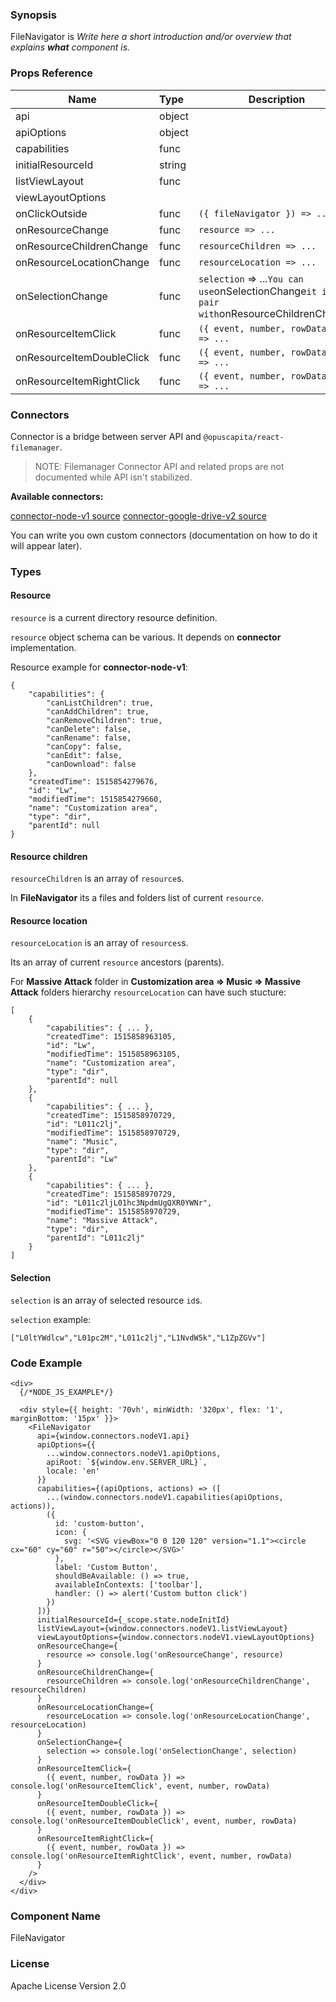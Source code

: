 ### Synopsis

FileNavigator is
*Write here a short introduction and/or overview that explains **what** component is.*

### Props Reference

| Name                           | Type                    | Description                                                                                    |
| ------------------------------ | :---------------------- | -----------------------------------------------------------                                    |
| api                            | object                  |                                                                                                |
| apiOptions                     | object                  |                                                                                                |
| capabilities                   | func                    |                                                                                                |
| initialResourceId              | string                  |                                                                                                |
| listViewLayout                 | func                    |                                                                                                |
| viewLayoutOptions              |                         |                                                                                                |
| onClickOutside                 | func                    | `({ fileNavigator }) => ...`                                                                   |
| onResourceChange               | func                    | `resource => ...`                                                                              |
| onResourceChildrenChange       | func                    | `resourceChildren => ...`                                                                      |
| onResourceLocationChange       | func                    | `resourceLocation => ...`                                                                      |
| onSelectionChange              | func                    | `selection` => ...` You can use `onSelectionChange` it in pair with `onResourceChildrenChange` |
| onResourceItemClick            | func                    | `({ event, number, rowData }) => ...`                                                          |
| onResourceItemDoubleClick      | func                    | `({ event, number, rowData }) => ...`                                                          |
| onResourceItemRightClick       | func                    | `({ event, number, rowData }) => ...`                                                          |

### Connectors

Connector is a bridge between server API and `@opuscapita/react-filemanager`.

> NOTE: Filemanager Connector API and related props are not documented while API isn't stabilized.

**Available connectors:**

[connector-node-v1 source](https://github.com/OpusCapita/filemanager/tree/master/packages/connector-node-v1)
[connector-google-drive-v2 source](https://github.com/OpusCapita/filemanager/tree/master/packages/connector-google-drive-v2)

You can write you own custom connectors (documentation on how to do it will appear later).

### Types

#### Resource

`resource` is a current directory resource definition.

`resource` object schema can be various. It depends on **connector** implementation.

Resource example for **connector-node-v1**:

```
{
    "capabilities": {
        "canListChildren": true,
        "canAddChildren": true,
        "canRemoveChildren": true,
        "canDelete": false,
        "canRename": false,
        "canCopy": false,
        "canEdit": false,
        "canDownload": false
    },
    "createdTime": 1515854279676,
    "id": "Lw",
    "modifiedTime": 1515854279660,
    "name": "Customization area",
    "type": "dir",
    "parentId": null
}
```

#### Resource children

`resourceChildren` is an array of `resource`s.

In **FileNavigator** its a files and folders list of current `resource`.

#### Resource location

`resourceLocation` is an array of `resources`s.

Its an array of current `resource` ancestors (parents).

For **Massive Attack** folder in **Customization area => Music => Massive Attack** folders hierarchy `resourceLocation` can have such stucture:

```
[
    {
        "capabilities": { ... },
        "createdTime": 1515858963105,
        "id": "Lw",
        "modifiedTime": 1515858963105,
        "name": "Customization area",
        "type": "dir",
        "parentId": null
    },
    {
        "capabilities": { ... },
        "createdTime": 1515858970729,
        "id": "L011c2lj",
        "modifiedTime": 1515858970729,
        "name": "Music",
        "type": "dir",
        "parentId": "Lw"
    },
    {
        "capabilities": { ... },
        "createdTime": 1515858970729,
        "id": "L011c2ljL01hc3NpdmUgQXR0YWNr",
        "modifiedTime": 1515858970729,
        "name": "Massive Attack",
        "type": "dir",
        "parentId": "L011c2lj"
    }
]
```

#### Selection

`selection` is an array of selected resource `id`s.

`selection` example:

```
["L0ltYWdlcw","L01pc2M","L011c2lj","L1NvdW5k","L1ZpZGVv"]
```

### Code Example

```
<div>
  {/*NODE_JS_EXAMPLE*/}

  <div style={{ height: '70vh', minWidth: '320px', flex: '1', marginBottom: '15px' }}>
    <FileNavigator
      api={window.connectors.nodeV1.api}
      apiOptions={{
        ...window.connectors.nodeV1.apiOptions,
        apiRoot: `${window.env.SERVER_URL}`,
        locale: 'en'
      }}
      capabilities={(apiOptions, actions) => ([
        ...(window.connectors.nodeV1.capabilities(apiOptions, actions)),
        ({
          id: 'custom-button',
          icon: {
            svg: '<SVG viewBox="0 0 120 120" version="1.1"><circle cx="60" cy="60" r="50"></circle></SVG>'
          },
          label: 'Custom Button',
          shouldBeAvailable: () => true,
          availableInContexts: ['toolbar'],
          handler: () => alert('Custom button click')
        })
      ])}
      initialResourceId={_scope.state.nodeInitId}
      listViewLayout={window.connectors.nodeV1.listViewLayout}
      viewLayoutOptions={window.connectors.nodeV1.viewLayoutOptions}
      onResourceChange={
        resource => console.log('onResourceChange', resource)
      }
      onResourceChildrenChange={
        resourceChildren => console.log('onResourceChildrenChange', resourceChildren)
      }
      onResourceLocationChange={
        resourceLocation => console.log('onResourceLocationChange', resourceLocation)
      }
      onSelectionChange={
        selection => console.log('onSelectionChange', selection)
      }
      onResourceItemClick={
        ({ event, number, rowData }) => console.log('onResourceItemClick', event, number, rowData)
      }
      onResourceItemDoubleClick={
        ({ event, number, rowData }) => console.log('onResourceItemDoubleClick', event, number, rowData)
      }
      onResourceItemRightClick={
        ({ event, number, rowData }) => console.log('onResourceItemRightClick', event, number, rowData)
      }
    />
  </div>
</div>
```

### Component Name

FileNavigator

### License

Apache License Version 2.0
